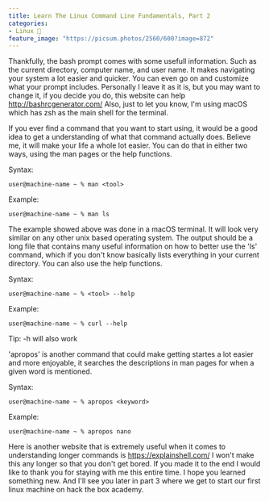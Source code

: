 ```yaml
---
title: Learn The Linux Command Line Fundamentals, Part 2
categories:
- Linux 🐧
feature_image: "https://picsum.photos/2560/600?image=872"
---
```


Thankfully, the bash prompt comes with some usefull information. Such as the current directory, computer name, and user name. It makes navigating your system a lot easier and quicker. You can even go on and customize what your prompt includes. Personally I leave it as it is, but you may want to change it, if you decide you do, this website can help http://bashrcgenerator.com/ Also, just to let you know, I'm using macOS which has zsh as the main shell for the terminal. 

If you ever find a command that you want to start using, it would be a good idea to get a understanding of what that command actually does. Believe me, it will make your life a whole lot easier. You can do that in either two ways, using the man pages or the help functions.

Syntax:

`user@machine-name ~ % man <tool>`

Example: 

`user@machine-name ~ % man ls`

The example showed above was done in a macOS terminal. It will look very similar on any other unix based operating system.
The output should be a long file that contains many useful information on how to better use the 'ls' command, which if you don't know basically lists everything in your current directory. You can also use the help functions.

Syntax:

`user@machine-name ~ % <tool> --help`

Example:

`user@machine-name ~ % curl --help`

Tip: -h will also work

'apropos' is another command that could make getting startes a lot easier and more enjoyable, it searches the descriptions in man pages for when a given word is mentioned.

Syntax: 

`user@machine-name ~ % apropos <keyword>`

Example:

`user@machine-name ~ % apropos nano`

Here is another website that is extremely useful when it comes to understanding longer commands is https://explainshell.com/ 
I won't make this any longer so that you don't get bored. If you made it to the end I would like to thank you for staying with me this entire time. I hope you learned something new. And I'll see you later in part 3 where we get to start our first linux machine on hack the box academy.